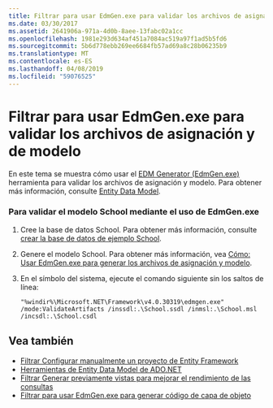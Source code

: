```yaml
---
title: Filtrar para usar EdmGen.exe para validar los archivos de asignación y de modelo
ms.date: 03/30/2017
ms.assetid: 2641906a-971a-4d0b-8aee-13fabc02a1cc
ms.openlocfilehash: 1981e293d634af451a7084ac519a97f1ad5b5fd6
ms.sourcegitcommit: 5b6d778ebb269ee6684fb57ad69a8c28b06235b9
ms.translationtype: MT
ms.contentlocale: es-ES
ms.lasthandoff: 04/08/2019
ms.locfileid: "59076525"
---
```

# <a name="how-to-use-edmgenexe-to-validate-model-and-mapping-files"></a>Filtrar para usar EdmGen.exe para validar los archivos de asignación y de modelo
En este tema se muestra cómo usar el [EDM Generator (EdmGen.exe)](../../../../../docs/framework/data/adonet/ef/edm-generator-edmgen-exe.md) herramienta para validar los archivos de asignación y modelo. Para obtener más información, consulte [Entity Data Model](../../../../../docs/framework/data/adonet/entity-data-model.md).  
  
### <a name="to-validate-the-school-model-using-edmgenexe"></a>Para validar el modelo School mediante el uso de EdmGen.exe  
  
1.  Cree la base de datos School. Para obtener más información, consulte [crear la base de datos de ejemplo School](https://docs.microsoft.com/previous-versions/dotnet/netframework-4.0/bb399731(v=vs.100)).  
  
2.  Genere el modelo School. Para obtener más información, vea [Cómo: Usar EdmGen.exe para generar los archivos de asignación y modelo](../../../../../docs/framework/data/adonet/ef/how-to-use-edmgen-exe-to-generate-the-model-and-mapping-files.md).  
  
3.  En el símbolo del sistema, ejecute el comando siguiente sin los saltos de línea:  
  
    ```console
    "%windir%\Microsoft.NET\Framework\v4.0.30319\edmgen.exe" /mode:ValidateArtifacts /inssdl:.\School.ssdl /inmsl:.\School.msl /incsdl:.\School.csdl  
    ```  
  
## <a name="see-also"></a>Vea también

- [Filtrar Configurar manualmente un proyecto de Entity Framework](https://docs.microsoft.com/previous-versions/dotnet/netframework-4.0/bb738546(v=vs.100))
- [Herramientas de Entity Data Model de ADO.NET](https://docs.microsoft.com/previous-versions/dotnet/netframework-4.0/bb399249(v=vs.100))
- [Filtrar Generar previamente vistas para mejorar el rendimiento de las consultas](https://docs.microsoft.com/previous-versions/dotnet/netframework-4.0/bb896240(v=vs.100))
- [Filtrar para usar EdmGen.exe para generar código de capa de objeto](../../../../../docs/framework/data/adonet/ef/how-to-use-edmgen-exe-to-generate-object-layer-code.md)
